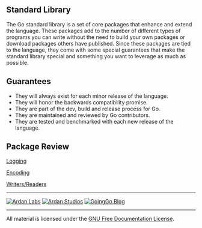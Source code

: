 ## Standard Library

The Go standard library is a set of core packages that enhance and extend the language. These packages add to the number of different types of programs you can write without the need to build your own packages or download packages others have published. Since these packages are tied to the language, they come with some special guarantees that make the standard library special and something you want to leverage as much as possible.

## Guarantees

* They will always exist for each minor release of the language.
* They will honor the backwards compatibility promise.
* They are part of the dev, build and release process for Go.
* They are maintained and reviewed by Go contributors.
* They are tested and benchmarked with each new release of the language.

## Package Review

[Logging](../11-standard_library/01-logging/readme.md)

[Encoding](../11-standard_library/02-encoding/readme.md)

[Writers/Readers](../11-standard_library/03-writers_readers/readme.md)

___
[![Ardan Labs](../00-slides/images/ggt_logo.png)](http://www.ardanlabs.com)
[![Ardan Studios](../00-slides/images/ardan_logo.png)](http://www.ardanstudios.com)
[![GoingGo Blog](../00-slides/images/ggb_logo.png)](http://www.goinggo.net)
___
All material is licensed under the [GNU Free Documentation License](https://github.com/ArdanStudios/gotraining/blob/master/LICENSE).
